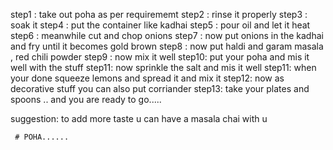 step1 : take out poha as per requirememt
step2 : rinse it properly
step3 : soak it 
step4 : put the container like kadhai
step5 : pour oil and let it heat
step6 : meanwhile cut and chop onions 
step7 : now put onions in the kadhai and fry until it becomes gold brown
step8 : now put haldi and garam masala , red chili powder 
step9 : now mix it well
step10: put your poha and mis it well with the stuff 
step11: now sprinkle the salt and mis it well
step11: when your done squeeze lemons and spread it and mix it
step12: now as decorative stuff you can also put corriander 
step13: take your plates and spoons .. and you are ready to go.....

suggestion: to add more taste u can have a masala chai with u 


     # POHA......

